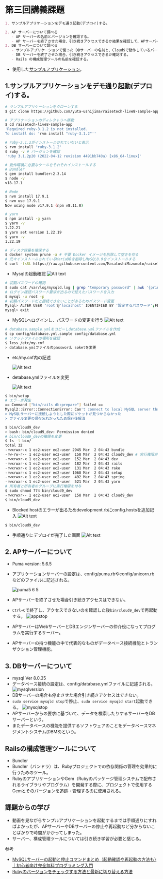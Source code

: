 # 第三回講義課題  

```Markdown
1. サンプルアプリケーションをデモ通り起動(デプロイ)する。

2. AP サーバーについて調べる
   - AP サーバーの名前とバージョンを確認する。
   - AP サーバーを終了させた場合、引き続きアクセスできるか結果を確認して、APサーバーを再起動する。
3. DB サーバーについて調べる
   - サンプルアプリケーションで使った DBサーバーの名前と、Cloud9で動作しているバージョンはいくつか確認する。
   - DB サーバーを終了させた場合、引き続きアクセスできるか確認する。
   - Rails の構成管理ツールの名前を確認する。
```
- 使用した[サンプルアプリケーション](https://github.com/yuta-ushijima/raisetech-live8-sample-app.git)。

## 1.サンプルアプリケーションをデモ通り起動(デプロイ)する。

```sh
# サンプルアプリケーションをクローンする
$ git clone https://github.com/yuta-ushijima/raisetech-live8-sample-app.git

# アプリケーションのディレクトリへ移動
$ cd raisetech-live8-sample-app
'Required ruby-3.1.2 is not installed.
To install do: 'rvm install "ruby-3.1.2"''

# ruby-3.1.2がインストールされていないと表示
$ rvm install "ruby-3.1.2"
$ ruby -v # バージョンを確認
'ruby 3.1.2p20 (2022-04-12 revision 4491bb740a) [x86_64-linux]'

# 動作環境に必要なツールをそれぞれインストールする
# Bundler
$ gem install bundler:2.3.14
$ node -v
v18.17.1

# Node
$ nvm install 17.9.1
$ nvm use 17.9.1
Now using node v17.9.1 (npm v8.11.0)

# yarn
$ npm install -g yarn
$ yarn -v
1.22.21
$ yarn set version 1.22.19
$ yarn -v
1.22.19

# ディスク容量を確保する
$ docker system prune -a # 不要 Docker イメージを削除して空きを作る
# 元々インストールされているMariaDBを削除しMySQL8.0をインストールする
$ curl -fsSL https://raw.githubusercontent.com/MasatoshiMizumoto/raisetech_documents/main/aws/scripts/mysql_amazon_linux_2.sh | sh
```

- Mysqlの起動確認
![Alt text](images03/0301.png)

```sh
# 初期パスワードの確認
$ sudo cat /var/log/mysqld.log | grep "temporary password" | awk '{print $13}'
# ログイン確認パスワード要求が出るので控えたパスワードを入力
$ mysql -u root -p
# 初期パスワードだと接続できないことがあるためパスワード変更
Mysql> ALTER USER 'root'@'localhost' IDENTIFIED BY '設定するパスワード';FLUSH PRIVILEGES;
mysql> exit
```

- MySQLへログインし、パスワードの変更を行う
![Alt text](images03/0302.png)

```sh
# database.sample.ymlをコピーしdetabase.ymlファイルを作成
$ cp config/database.yml.sample config/database.yml 
# ソケットファイルの場所を確認
$ less /etc/my.cnf
> database.ymlファイルのpassword、soketを変更
```

- etc/my.cnf内の記述
  
  ![Alt text](images03/0303.png)
- detabase.ymlファイルを変更

  ![Alt text](images03/0304.png)

```sh
$ bin/setup
# エラーが発生
== Command ["bin/rails db:prepare"] failed ==
Mysql2::Error::ConnectionError: Can't connect to local MySQL server through socket '/tmp/mysql.sock' (2)
> MySQLサーバーに接続しようとした際にソケットが見つからなかった
> ファイル変更の保存忘れだったため保存後解消
```

```sh
$ bin/cloud9_dev
> bash: bin/cloud9_dev: Permission denied
# bin/cloud9_devの権限を変更
$ ls -l bin/
total 32
-rwxrwxr-x 1 ec2-user ec2-user 2945 Mar  2 04:43 bundle
-rw-rw-r-- 1 ec2-user ec2-user  158 Mar  2 04:43 cloud9_dev # 実行権限がない状態
-rwxrwxr-x 1 ec2-user ec2-user  152 Mar  2 04:43 dev
-rwxrwxr-x 1 ec2-user ec2-user  182 Mar  2 04:43 rails
-rwxrwxr-x 1 ec2-user ec2-user  131 Mar  2 04:43 rake
-rwxrwxr-x 1 ec2-user ec2-user 1068 Mar  2 04:43 setup
-rwxrwxr-x 1 ec2-user ec2-user  492 Mar  2 04:43 spring
-rwxrwxr-x 1 ec2-user ec2-user  521 Mar  2 04:43 yarn
# 所有者と所有者のグループに実行権限を付与
$ sudo chmod 774 bin/cloud9_dev
-rwxrwxr-- 1 ec2-user ec2-user  158 Mar  2 04:43 cloud9_dev
$ bin/cloud9_dev
```

- Blocked hostのエラーが出るためdevelopment.rbにconfig.hostsを追加記入
![Alt text](images03/0305.png)

```sh
$ bin/cloud9_dev
```

- 手順通りにデプロイが完了した画面
   ![Alt text](images03/0306.png)

## 2. APサーバーについて

- Puma version: 5.6.5
- アプリケーションサーバーの設定は、config/puma.rbやconfig/unicorn.rbなどのファイルに記述される。

   ![puma5 6 5](https://github.com/murari-mura03/RaizeTech/assets/150114064/c5e86549-4087-42b7-a8eb-317cb4024b84)
- APサーバーを終了させた場合引き続きアクセスはできない。
- `Ctrl+C`で終了し、アクセスできないのを確認した後`bin/cloud9_dev`で再起動する。
![appstop](https://github.com/murari-mura03/RaizeTech/assets/150114064/9e1f36c8-d30b-4593-907e-2207079929e6)
- APサーバーはWebサーバーとDBエンジンサーバーの仲介役になってプログラムを実行するサーバー。
- APサーバーの持つ機能の中で代表的なものがデータベース接続機能とトランザクション管理機能。

## 3. DBサーバーについて

- mysql  Ver 8.0.35
- データベース接続の設定は、config/database.ymlファイルに記述される。
![mysqlversion](https://github.com/murari-mura03/RaizeTech/assets/150114064/48da63da-50cc-4c57-9970-c7efce46d9a9)
- DBサーバーの場合も停止させた場合引き続きアクセスはできない。
- `sudo service mysqld stop`で停止、`sudo service mysqld start`起動できる。
![mysqlstop](https://github.com/murari-mura03/RaizeTech/assets/150114064/84350047-59f9-4f9e-b9fa-f292380766b6)
- APサーバーからの要求に基づいて、データを検索したりするサーバーをDBサーバーという。
- またデータベースの機能を提供するソフトウェアのことをデータベースマネジメントシステム(DBMS)という。

## Railsの構成管理ツールについて

- Bundler
- Bundler（バンドラ）は、Rubyプロジェクトでの依存関係の管理を効果的に行うためのツール。
- RubyのアプリケーションやGem（Rubyのパッケージ管理システムで配布されるライブラリやプログラム）を開発する際に、プロジェクトで使用するGemとそのバージョンを追跡・管理するのに使用される。

## 課題からの学び

- 動画を見ながらサンプルアプリケーションを起動するまでは手順通りにすればよかったが、APサーバーやDBサーバーの停止や再起動など分からないことばかりで時間がかかってしまった。
- サーバー、構成管理ツールについては引き続き学習が必要と感じる。

参考

- [MySQLサーバーの起動と停止コマンドまとめ（起動確認や再起動の方法も）｜初心者向け完全無料プログラミング入門](https://26gram.com/start-stop-mysql)
- [Rubyのバージョンをチェックする方法と最新に切り替える方法](https://style.potepan.com/articles/34836.html)